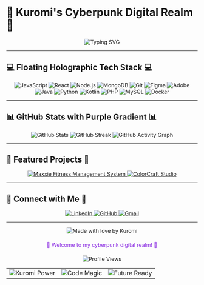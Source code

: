 # 🖤 Kuromi's Cyberpunk Digital Realm 🖤

<div align="center">
  <img src="https://readme-typing-svg.herokuapp.com?font=Orbitron&color=8a2be2&size=35&center=true&vCenter=true&width=1000&height=100&lines=Hello%2C+I'm+Saumya+Kumari+%F0%9F%91%8B;Welcome+to+my+cyberpunk+workspace!;Full-Stack+Developer+%7C+Creative+Coder+%7C+Kuromi+Enthusiast" alt="Typing SVG" />
</div>

---

## 💻 **Floating Holographic Tech Stack** 💻

<div align="center">
  <img src="https://img.shields.io/badge/JavaScript-F7DF1E?style=for-the-badge&logo=javascript&logoColor=black" alt="JavaScript" />
  <img src="https://img.shields.io/badge/React-20232A?style=for-the-badge&logo=react&logoColor=61DAFB" alt="React" />
  <img src="https://img.shields.io/badge/Node.js-43853D?style=for-the-badge&logo=node.js&logoColor=white" alt="Node.js" />
  <img src="https://img.shields.io/badge/MongoDB-4EA94B?style=for-the-badge&logo=mongodb&logoColor=white" alt="MongoDB" />
  <img src="https://img.shields.io/badge/Git-F05032?style=for-the-badge&logo=git&logoColor=white" alt="Git" />
  <img src="https://img.shields.io/badge/Figma-F24E1E?style=for-the-badge&logo=figma&logoColor=white" alt="Figma" />
  <img src="https://img.shields.io/badge/Adobe-FF0000?style=for-the-badge&logo=adobe&logoColor=white" alt="Adobe" />
  <img src="https://img.shields.io/badge/Java-ED8B00?style=for-the-badge&logo=openjdk&logoColor=white" alt="Java" />
  <img src="https://img.shields.io/badge/Python-3776AB?style=for-the-badge&logo=python&logoColor=white" alt="Python" />
  <img src="https://img.shields.io/badge/Kotlin-0095D5?style=for-the-badge&logo=kotlin&logoColor=white" alt="Kotlin" />
  <img src="https://img.shields.io/badge/PHP-777BB4?style=for-the-badge&logo=php&logoColor=white" alt="PHP" />
  <img src="https://img.shields.io/badge/MySQL-4479A1?style=for-the-badge&logo=mysql&logoColor=white" alt="MySQL" />
  <img src="https://img.shields.io/badge/Docker-2496ED?style=for-the-badge&logo=docker&logoColor=white" alt="Docker" />
</div>

---

## 📊 **GitHub Stats with Purple Gradient** 📊

<div align="center">
  <img src="https://github-readme-stats.vercel.app/api?username=Saumya-Us&show_icons=true&theme=radical&bg_color=0d1117&text_color=8a2be2&icon_color=9370db&title_color=dda0dd&hide_border=true" alt="GitHub Stats" />
  
  <img src="https://github-readme-streak-stats.herokuapp.com/?user=Saumya-Us&theme=radical&background=0d1117&stroke=8a2be2&ring=9370db&fire=dda0dd&currStreakNum=8a2be2&sideNums=9370db&currStreakLabel=dda0dd&sideLabels=8a2be2&dates=9370db" alt="GitHub Streak" />
  
  <img src="https://github-readme-activity-graph.vercel.app/graph?username=Saumya-Us&theme=radical&bg_color=0d1117&color=8a2be2&line=9370db&point=dda0dd&area_color=dda0dd&area=true&hide_border=true" alt="GitHub Activity Graph" />
</div>

---

## 🎯 **Featured Projects** 🎯

<div align="center">
  <a href="https://github.com/Saumya-Us/Maxxie_Fitness_Management_System">
    <img src="https://github-readme-stats.vercel.app/api/pin/?username=Saumya-Us&repo=Maxxie_Fitness_Management_System&theme=radical&bg_color=0d1117&text_color=8a2be2&icon_color=9370db&title_color=dda0dd&hide_border=true" alt="Maxxie Fitness Management System" />
  </a>
  
  <a href="https://github.com/Saumya-Us/ColorCraft_Studio">
    <img src="https://github-readme-stats.vercel.app/api/pin/?username=Saumya-Us&repo=ColorCraft_Studio&theme=radical&bg_color=0d1117&text_color=8a2be2&icon_color=9370db&title_color=dda0dd&hide_border=true" alt="ColorCraft Studio" />
  </a>
</div>

---

## 🔗 **Connect with Me** 🔗

<div align="center">
  <a href="https://linkedin.com/in/sandali-saumya-82a15434a/">
    <img src="https://img.shields.io/badge/LinkedIn-0077B5?style=for-the-badge&logo=linkedin&logoColor=white" alt="LinkedIn" />
  </a>
  
  <a href="https://github.com/Saumya-Us">
    <img src="https://img.shields.io/badge/GitHub-100000?style=for-the-badge&logo=github&logoColor=white" alt="GitHub" />
  </a>
  
  <a href="mailto:sndlsaumya@gmail.com">
    <img src="https://img.shields.io/badge/Gmail-D14836?style=for-the-badge&logo=gmail&logoColor=white" alt="Gmail" />
  </a>
</div>

---

<div align="center">
  <img src="https://img.shields.io/badge/Made_with_💜_by_Kuromi-8a2be2?style=for-the-badge&logoColor=white" alt="Made with love by Kuromi" />
  
  <p style="color: #8a2be2; font-size: 14px; margin-top: 20px;">
    🌙 Welcome to my cyberpunk digital realm! 🌙
  </p>
  
  <div style="margin-top: 20px;">
    <img src="https://komarev.com/ghpvc/?username=Saumya-Us&style=flat-square&color=9370db" alt="Profile Views" />
  </div>
  
  <!-- Cyberpunk Footer Grid -->
  <table>
    <tr>
      <td>
        <img src="https://img.shields.io/badge/🎀_Kuromi_Power-8a2be2?style=for-the-badge&logoColor=white" alt="Kuromi Power" />
      </td>
      <td>
        <img src="https://img.shields.io/badge/💻_Code_Magic-9370db?style=for-the-badge&logoColor=white" alt="Code Magic" />
      </td>
      <td>
        <img src="https://img.shields.io/badge/🚀_Future_Ready-dda0dd?style=for-the-badge&logoColor=white" alt="Future Ready" />
      </td>
    </tr>
  </table>
</div>
